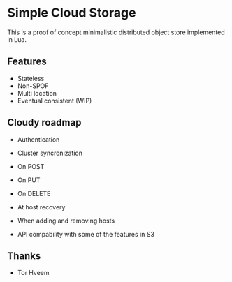 Simple Cloud Storage
====================

This is a proof of concept minimalistic distributed object store implemented in
Lua. 

Features
--------
* Stateless
* Non-SPOF
* Multi location
* Eventual consistent (WIP)

Cloudy roadmap
--------------

* Authentication
* Cluster syncronization

 * On POST
 * On PUT
 * On DELETE
 * At host recovery
 * When adding and removing hosts

* API compability with some of the features in S3

Thanks
------
* Tor Hveem

